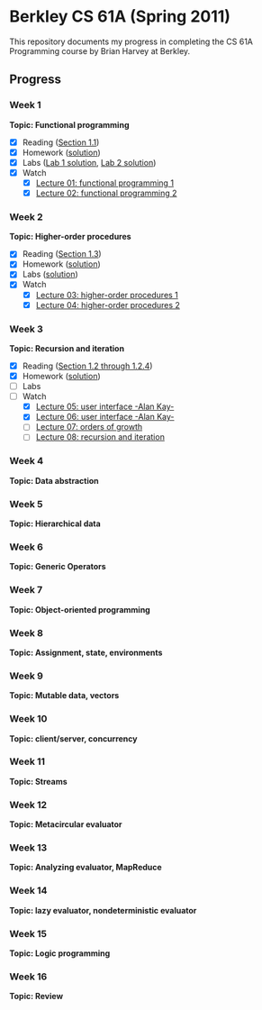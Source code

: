 # Berkley CS 61A (Spring 2011)

This repository documents my progress in completing the CS 61A Programming course by Brian Harvey at Berkley.

## Progress

### Week 1

**Topic: Functional programming**

- [x] Reading ([Section 1.1](https://sarabander.github.io/sicp/html/1_002e1.xhtml#g_t1_002e1))
- [x] Homework ([solution](week-1/hw))
- [x] Labs ([Lab 1 solution](week-1/lab-1), [Lab 2 solution](week-1/lab-2))
- [x] Watch
  - [x] [Lecture 01: functional programming 1](https://archive.org/details/ucberkeley_webcast_l28HAzKy0N8)
  - [x] [Lecture 02: functional programming 2](https://archive.org/details/ucberkeley_webcast_TTK2lZoWbPQ)

### Week 2

**Topic: Higher-order procedures**

- [x] Reading ([Section 1.3](https://sarabander.github.io/sicp/html/1_002e3.xhtml#g_t1_002e3))
- [x] Homework ([solution](week-2/hw))
- [x] Labs ([solution](week-2/lab))
- [x] Watch
  - [x] [Lecture 03: higher-order procedures 1](https://archive.org/details/ucberkeley_webcast_ogIGxEzvnSE)
  - [x] [Lecture 04: higher-order procedures 2](https://archive.org/details/ucberkeley_webcast_ZvH3wF2qg7Q)

### Week 3

**Topic: Recursion and iteration**

- [x] Reading ([Section 1.2 through 1.2.4](https://sarabander.github.io/sicp/html/1_002e2.xhtml#g_t1_002e2))
- [x] Homework ([solution](week-3/hw))
- [ ] Labs
- [ ] Watch
  - [x] [Lecture 05: user interface -Alan Kay-](https://archive.org/details/ucberkeley_webcast_dC4YGxzoAXk)
  - [x] [Lecture 06: user interface -Alan Kay-](https://archive.org/details/ucberkeley_webcast_qxDGE1-S_LE)
  - [ ] [Lecture 07: orders of growth](https://archive.org/details/ucberkeley_webcast_32L5j10rrK0)
  - [ ] [Lecture 08: recursion and iteration](https://archive.org/details/ucberkeley_webcast_0G3tNuBBO5I)

### Week 4

**Topic: Data abstraction**

### Week 5

**Topic: Hierarchical data**

### Week 6

**Topic: Generic Operators**

### Week 7

**Topic: Object-oriented programming**

### Week 8

**Topic: Assignment, state, environments**

### Week 9

**Topic: Mutable data, vectors**

### Week 10

**Topic: client/server, concurrency**

### Week 11

**Topic: Streams**

### Week 12

**Topic: Metacircular evaluator**

### Week 13

**Topic: Analyzing evaluator, MapReduce**

### Week 14

**Topic: lazy evaluator, nondeterministic evaluator**

### Week 15

**Topic: Logic programming**

### Week 16

**Topic: Review**
